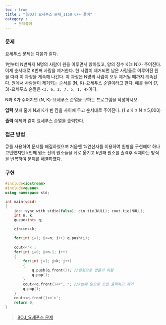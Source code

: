 ```yaml
---
toc : true
title : "[BOJ] 요세푸스 문제_1158 C++ 풀이"
category :
    - 문제풀이
---
```

### 문제
요세푸스 문제는 다음과 같다.

1번부터 N번까지 N명의 사람이 원을 이루면서 앉아있고, 양의 정수 K$($≤ N)가 주어진다. 이제 순서대로 K번째 사람을 제거한다. 한 사람이 제거되면 남은 사람들로 이루어진 원을 따라 이 과정을 계속해 나간다. 이 과정은 N명의 사람이 모두 제거될 때까지 계속된다. 원에서 사람들이 제거되는 순서를 $($N, K)-요세푸스 순열이라고 한다. 예를 들어 $($7, 3)-요세푸스 순열은 `<3, 6, 2, 7, 5, 1, 4>`이다.

N과 K가 주어지면 $($N, K)-요세푸스 순열을 구하는 프로그램을 작성하시오.

**입력**
첫째 줄에 N과 K가 빈 칸을 사이에 두고 순서대로 주어진다. $($1 ≤ K ≤ N ≤ 5,000)

**출력**
예제와 같이 요세푸스 순열을 출력한다.

### 접근 방법
큐를 사용하여 문제를 해결하였으며 처음엔 %연산자를 이용하여 원형을 구현해야 하나 고민했지만 k번째 원소 전의 원소들을 뒤로 옮기고 k번째 원소를 출력후 삭제하는 방식을 반복하여 문제를 해결하였다.

### 구현
``` cpp
#include<iostream>
#include<queue>
using namespace std;

int main(void)
{
    ios::sync_with_stdio(false); cin.tie(NULL); cout.tie(NULL);
    int n, k;
    queue<int> q;

    cin>>n>>k;

    for(int i=1; i<=n; i++) q.push(i);
    
    cout<<'<';
    for(int i=0; i<n-1; i++)
    {
        for(int j=1; j<k; j++)
        {
            q.push(q.front()); //원형으로 만들기 위함
            q.pop();
        }
        cout<<q.front()<<", "; //k번째 앞으로 오면 출력하고 제거
        q.pop();
    }
    cout<<q.front()<<'>';
    return 0;
}
```

> [BOJ_요세푸스 문제](https://www.acmicpc.net/problem/1158)
